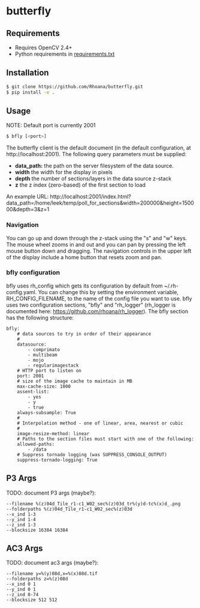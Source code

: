 # butterfly

## Requirements
- Requires OpenCV 2.4+
- Python requirements in [requirements.txt](requirements.txt)

## Installation
```bash
$ git clone https://github.com/Rhoana/butterfly.git
$ pip install -e .
```

## Usage
NOTE: Default port is currently 2001
```bash
$ bfly [<port>]
```

The butterfly client is the default document (in the default configuration,
at http://localhost:2001). The following query parameters must be supplied:

* **data_path:**  the path on the server filesystem of the data source.
* **width** the width for the display in pixels
* **depth** the number of sections/layers in the data source z-stack
* **z** the z index (zero-based) of the first section to load

An example URL: http://localhost:2001/index.html?data_path=/home/leek/temp/poll_for_sections&width=200000&height=150000&depth=3&z=1

### Navigation

You can go up and down through the z-stack using the "s" and "w" keys. The
mouse wheel zooms in and out and you can pan by pressing the left mouse
button down and dragging. The navigation controls in the upper left of
the display include a home button that resets zoom and pan.

### bfly configuration

bfly uses rh_config which gets its configuration by default from
~/.rh-config.yaml. You can change this by setting the environment variable,
RH_CONFIG_FILENAME, to the name of the config file you want to use. bfly
uses two configuration sections, "bfly" and "rh_logger" (rh_logger is
documented here: https://github.com/rhoana/rh_logger). The bfly section
has the following structure:

    bfly:
        # data sources to try in order of their appearance
        #
        datasource:
            - comprimato
            - multibeam
            - mojo
            - regularimagestack
        # HTTP port to listen on
        port: 2001
        # size of the image cache to maintain in MB
        max-cache-size: 1000
        assent-list:
            - yes
            - y
            - true
        always-subsample: True
        #
        # Interpolation method - one of linear, area, nearest or cubic
        #
        image-resize-method: linear
        # Paths to the section files must start with one of the following:
        allowed-paths:
            - /data
        # Suppress tornado logging (was SUPPRESS_CONSOLE_OUTPUT)
        suppress-tornado-logging: True

## P3 Args
TODO: document P3 args (maybe?):
```
--filename %(z)04d_Tile_r1-c1_W02_sec%(z)03d_tr%(y)d-tc%(x)d_.png
--folderpaths %(z)04d_Tile_r1-c1_W02_sec%(z)03d
--x_ind 1-3
--y_ind 1-4
--z_ind 1-3
--blocksize 16384 16384
```

## AC3 Args
TODO: document ac3 args (maybe?):
```
--filename y=%(y)08d,x=%(x)08d.tif
--folderpaths z=%(z)08d
--x_ind 0 1
--y_ind 0 1
--z_ind 0-74
--blocksize 512 512
```
